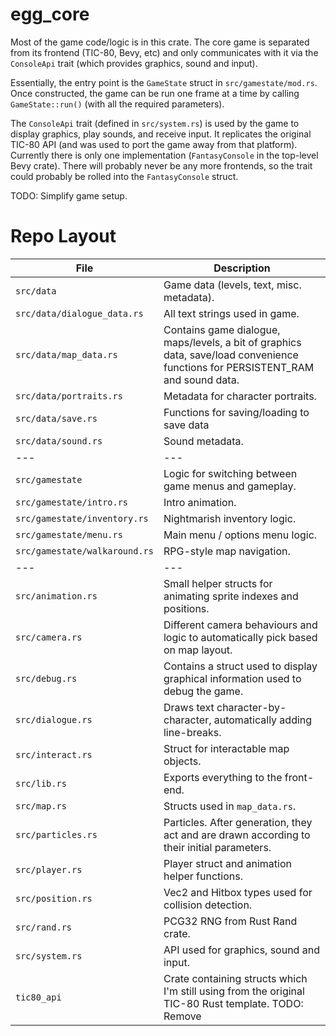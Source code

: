 # egg_core
Most of the game code/logic is in this crate. The core game is separated from its frontend (TIC-80, Bevy, etc) and only communicates with it via the `ConsoleApi` trait (which provides graphics, sound and input).

Essentially, the entry point is the `GameState` struct in `src/gamestate/mod.rs`. Once constructed, the game can be run one frame at a time by calling `GameState::run()` (with all the required parameters).

The `ConsoleApi` trait (defined in `src/system.rs`) is used by the game to display graphics, play sounds, and receive input. It replicates the original TIC-80 API (and was used to port the game away from that platform). Currently there is only one implementation (`FantasyConsole` in the top-level Bevy crate). There will probably never be any more frontends, so the trait could probably be rolled into the `FantasyConsole` struct.

TODO: Simplify game setup.

# Repo Layout

|File|Description|
|---|---|
|`src/data`|Game data (levels, text, misc. metadata).|
|`src/data/dialogue_data.rs`|All text strings used in game.|
|`src/data/map_data.rs`|Contains game dialogue, maps/levels, a bit of graphics data, save/load convenience functions for PERSISTENT_RAM and sound data.|
|`src/data/portraits.rs`|Metadata for character portraits.|
|`src/data/save.rs`|Functions for saving/loading to save data|
|`src/data/sound.rs`|Sound metadata.|
|---|---|
|`src/gamestate`|Logic for switching between game menus and gameplay.|
|`src/gamestate/intro.rs`|Intro animation.|
|`src/gamestate/inventory.rs`|Nightmarish inventory logic.|
|`src/gamestate/menu.rs`|Main menu / options menu logic.|
|`src/gamestate/walkaround.rs`|RPG-style map navigation.|
|---|---|
|`src/animation.rs`|Small helper structs for animating sprite indexes and positions.|
|`src/camera.rs`|Different camera behaviours and logic to automatically pick based on map layout.|
|`src/debug.rs`|Contains a struct used to display graphical information used to debug the game.|
|`src/dialogue.rs`|Draws text character-by-character, automatically adding line-breaks.|
|`src/interact.rs`|Struct for interactable map objects.|
|`src/lib.rs`|Exports everything to the front-end.|
|`src/map.rs`|Structs used in `map_data.rs`.|
|`src/particles.rs`|Particles. After generation, they act and are drawn according to their initial parameters.|
|`src/player.rs`|Player struct and animation helper functions.|
|`src/position.rs`|Vec2 and Hitbox types used for collision detection.|
|`src/rand.rs`|PCG32 RNG from Rust Rand crate.|
|`src/system.rs`|API used for graphics, sound and input.|
|`tic80_api`|Crate containing structs which I'm still using from the original TIC-80 Rust template. TODO: Remove|
